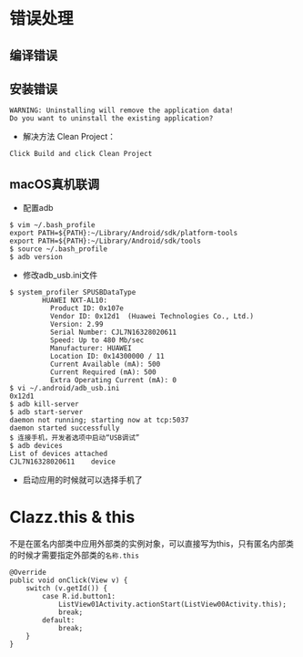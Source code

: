 
# 错误处理

## 编译错误


## 安装错误
```
WARNING: Uninstalling will remove the application data!
Do you want to uninstall the existing application?
```
* 解决方法
Clean Project：
```
Click Build and click Clean Project
```

## macOS真机联调

* 配置adb

```
$ vim ~/.bash_profile
export PATH=${PATH}:~/Library/Android/sdk/platform-tools
export PATH=${PATH}:~/Library/Android/sdk/tools
$ source ~/.bash_profile
$ adb version
```

* 修改adb_usb.ini文件
```
$ system_profiler SPUSBDataType
        HUAWEI NXT-AL10:
          Product ID: 0x107e
          Vendor ID: 0x12d1  (Huawei Technologies Co., Ltd.)
          Version: 2.99
          Serial Number: CJL7N16328020611
          Speed: Up to 480 Mb/sec
          Manufacturer: HUAWEI
          Location ID: 0x14300000 / 11
          Current Available (mA): 500
          Current Required (mA): 500
          Extra Operating Current (mA): 0
$ vi ~/.android/adb_usb.ini
0x12d1
$ adb kill-server
$ adb start-server
daemon not running; starting now at tcp:5037
daemon started successfully
$ 连接手机，开发者选项中启动“USB调试”
$ adb devices
List of devices attached
CJL7N16328020611	device
```

* 启动应用的时候就可以选择手机了


# Clazz.this & this

不是在匿名内部类中应用外部类的实例对象，可以直接写为this，只有匿名内部类的时候才需要指定外部类的`名称.this`
```
@Override
public void onClick(View v) {
    switch (v.getId()) {
        case R.id.button1:
            ListView01Activity.actionStart(ListView00Activity.this);
            break;
        default:
            break;
    }
}
```


